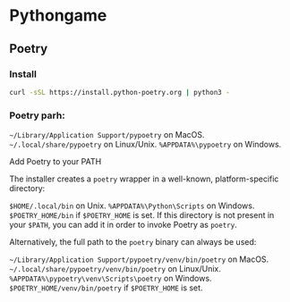 # Pythongame


## Poetry


### Install

```bash
curl -sSL https://install.python-poetry.org | python3 -
```

### Poetry parh:
`~/Library/Application Support/pypoetry` on MacOS.
`~/.local/share/pypoetry` on Linux/Unix.
`%APPDATA%\pypoetry` on Windows.


Add Poetry to your PATH

The installer creates a `poetry` wrapper in a well-known, platform-specific directory:

`$HOME/.local/bin` on Unix.
`%APPDATA%\Python\Scripts` on Windows.
`$POETRY_HOME/bin` if `$POETRY_HOME` is set.
If this directory is not present in your `$PATH`, you can add it in order to invoke Poetry as `poetry`.

Alternatively, the full path to the `poetry` binary can always be used:

`~/Library/Application Support/pypoetry/venv/bin/poetry` on MacOS.
`~/.local/share/pypoetry/venv/bin/poetry` on Linux/Unix.
`%APPDATA%\pypoetry\venv\Scripts\poetry` on Windows.
`$POETRY_HOME/venv/bin/poetry` if `$POETRY_HOME` is set.

